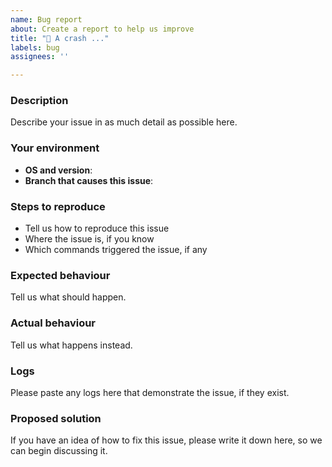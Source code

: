 ```yaml
---
name: Bug report
about: Create a report to help us improve
title: "🐞 A crash ..."
labels: bug
assignees: ''

---
```


### Description

Describe your issue in as much detail as possible here.

### Your environment

* **OS and version**:
* **Branch that causes this issue**:

### Steps to reproduce

* Tell us how to reproduce this issue <br />
* Where the issue is, if you know <br />
* Which commands triggered the issue, if any

### Expected behaviour

Tell us what should happen.

### Actual behaviour

Tell us what happens instead.

### Logs

Please paste any logs here that demonstrate the issue, if they exist.

### Proposed solution

If you have an idea of how to fix this issue, please write it down here, so we can begin discussing it.
